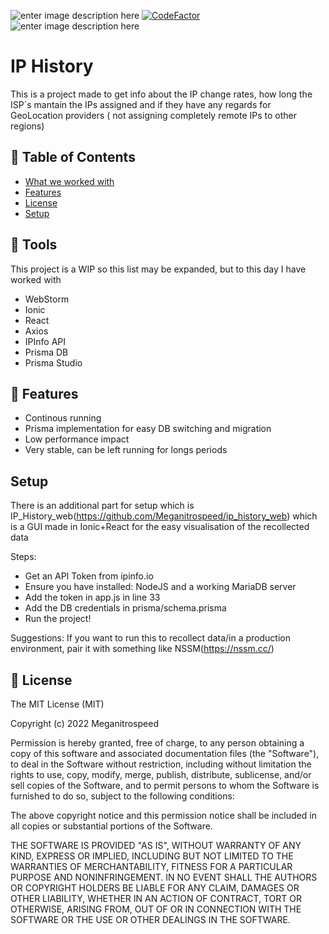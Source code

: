 ![enter image description here](https://img.shields.io/badge/Author-Meganitrospeed-red) [![CodeFactor](https://www.codefactor.io/repository/github/meganitrospeed/ip_history/badge)](https://www.codefactor.io/repository/github/meganitrospeed/ip_history) ![enter image description here](https://img.shields.io/maintenance/yes/2022)
# IP History
This is a project made to get info about the IP change rates, how long the ISP´s mantain the IPs assigned and if they have any regards for GeoLocation providers ( not assigning completely remote IPs to other regions)


## 🚩 Table of Contents

- [What we worked with](#-tools)
- [Features](#-features)
- [License](#-license)
- [Setup](#-setup)

## 🔧 Tools
This project is a WIP so this list may be expanded, but to this day I have worked with

 - WebStorm
 - Ionic
 - React
 - Axios
 - IPInfo API
 - Prisma DB
 - Prisma Studio

## 🎨 Features
  - Continous running
  - Prisma implementation for easy DB switching and migration
  - Low performance impact
  - Very stable, can be left running for longs periods
  
## Setup

There is an additional part for setup which is IP_History_web(https://github.com/Meganitrospeed/ip_history_web) which is a GUI made in Ionic+React for the easy visualisation of the recollected data

Steps:
 - Get an API Token from ipinfo.io
 - Ensure you have installed: NodeJS and a working MariaDB server
 - Add the token in app.js in line 33
 - Add the DB credentials in prisma/schema.prisma
 - Run the project!
 
 Suggestions: If you want to run this to recollect data/in a production environment, pair it with something like NSSM(https://nssm.cc/)

## 📜 License

The MIT License (MIT)

Copyright (c) 2022 Meganitrospeed

Permission is hereby granted, free of charge, to any person obtaining a copy of this software and associated documentation files (the "Software"), to deal in the Software without restriction, including without limitation the rights to use, copy, modify, merge, publish, distribute, sublicense, and/or sell copies of the Software, and to permit persons to whom the Software is furnished to do so, subject to the following conditions:

The above copyright notice and this permission notice shall be included in all copies or substantial portions of the Software.

THE SOFTWARE IS PROVIDED "AS IS", WITHOUT WARRANTY OF ANY KIND, EXPRESS OR IMPLIED, INCLUDING BUT NOT LIMITED TO THE WARRANTIES OF MERCHANTABILITY, FITNESS FOR A PARTICULAR PURPOSE AND NONINFRINGEMENT. IN NO EVENT SHALL THE AUTHORS OR COPYRIGHT HOLDERS BE LIABLE FOR ANY CLAIM, DAMAGES OR OTHER LIABILITY, WHETHER IN AN ACTION OF CONTRACT, TORT OR OTHERWISE, ARISING FROM, OUT OF OR IN CONNECTION WITH THE SOFTWARE OR THE USE OR OTHER DEALINGS IN THE SOFTWARE.
